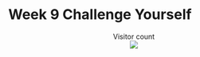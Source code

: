 # Week 9 Challenge Yourself

[]()

[]()

[]()

[]()

[]()


<p align="center"> 
  Visitor count<br>
  <img src="https://profile-counter.glitch.me/atharva-narkhede-pythonw9cy/count.svg" />
</p>
